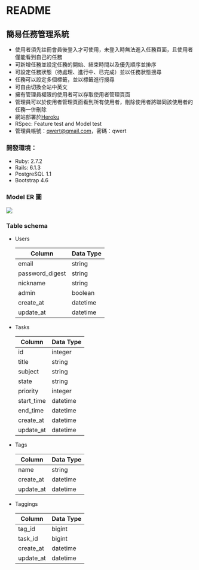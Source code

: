 # README

## 簡易任務管理系統
* 使用者須先註冊會員後登入才可使用，未登入時無法進入任務頁面，且使用者僅能看到自己的任務
* 可新增任務並設定任務的開始、結束時間以及優先順序並排序
* 可設定任務狀態（待處理、進行中、已完成）並以任務狀態搜尋
* 任務可以設定多個標籤，並以標籤進行搜尋
* 可自由切換全站中英文
* 擁有管理員權限的使用者可以存取使用者管理頁面
* 管理員可以於使用者管理頁面看到所有使用者，刪除使用者將聯同該使用者的任務一併刪除
* 網站部署於[Heroku](http://taskwebsite.herokuapp.com/)
* RSpec: Feature test and Model test
* 管理員帳號：qwert@gmail.com，密碼：qwert

### 開發環境：
  * Ruby: 2.7.2
  * Rails: 6.1.3
  * PostgreSQL 1.1
  * Bootstrap 4.6

### Model ER 圖
![](https://i.imgur.com/OKtLNTb.jpg)

### Table schema
  * Users

    | Column          | Data Type |
    | --------        | --------  |
    | email           | string    |
    | password_digest | string    |
    | nickname        | string    |
    | admin           | boolean   |
    | create_at       | datetime  |
    | update_at       | datetime  |

  * Tasks

    | Column     | Data Type |
    | --------   | --------  |
    | id         | integer   |
    | title      | string    |
    | subject    | string    |
    | state      | string    |
    | priority   | integer   |
    | start_time | datetime  |
    | end_time   | datetime  |
    | create_at  | datetime  |
    | update_at  | datetime  |

  * Tags

    | Column     | Data Type |
    | --------   | --------  |
    | name       | string    |
    | create_at  | datetime  |
    | update_at  | datetime  |

  * Taggings

    | Column     | Data Type |
    | --------   | --------  |
    | tag_id     | bigint    |
    | task_id    | bigint    |
    | create_at  | datetime  |
    | update_at  | datetime  |
